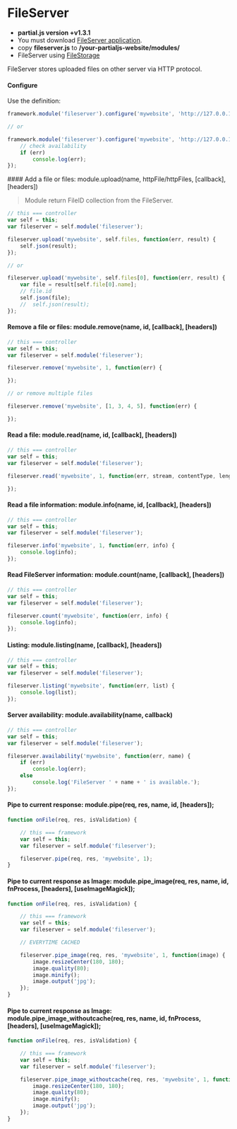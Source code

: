 # FileServer

- __partial.js version +v1.3.1__
- You must download [FileServer application](https://github.com/petersirka/fileserver).
- copy **fileserver.js** to __/your-partialjs-website/modules/__
- FileServer using [FileStorage](https://github.com/petersirka/node-filestorage)

FileServer stores uploaded files on other server via HTTP protocol.

#### Configure

Use the definition:

```js
framework.module('fileserver').configure('mywebsite', 'http://127.0.0.1:8000');

// or

framework.module('fileserver').configure('mywebsite', 'http://127.0.0.1:8000', function(err) {
	// check availability
	if (err)
		console.log(err);
});
```

#### Add a file or files: module.upload(name, httpFile/httpFiles, [callback], [headers])

> Module return FileID collection from the FileServer.

```js
// this === controller
var self = this;
var fileserver = self.module('fileserver');

fileserver.upload('mywebsite', self.files, function(err, result) {
	self.json(result);
});

// or

fileserver.upload('mywebsite', self.files[0], function(err, result) {
	var file = result[self.file[0].name];
	// file.id
	self.json(file);
	//	self.json(result);
});
```

#### Remove a file or files: module.remove(name, id, [callback], [headers])

```js
// this === controller
var self = this;
var fileserver = self.module('fileserver');

fileserver.remove('mywebsite', 1, function(err) {

});

// or remove multiple files

fileserver.remove('mywebsite', [1, 3, 4, 5], function(err) {

});
```

#### Read a file: module.read(name, id, [callback], [headers])

```js
// this === controller
var self = this;
var fileserver = self.module('fileserver');

fileserver.read('mywebsite', 1, function(err, stream, contentType, length, width, height) {

});
```

#### Read a file information: module.info(name, id, [callback], [headers])

```js
// this === controller
var self = this;
var fileserver = self.module('fileserver');

fileserver.info('mywebsite', 1, function(err, info) {
	console.log(info);
});
```

#### Read FileServer information: module.count(name, [callback], [headers])

```js
// this === controller
var self = this;
var fileserver = self.module('fileserver');

fileserver.count('mywebsite', function(err, info) {
	console.log(info);
});
```

#### Listing: module.listing(name, [callback], [headers])

```js
// this === controller
var self = this;
var fileserver = self.module('fileserver');

fileserver.listing('mywebsite', function(err, list) {
	console.log(list);
});
```

#### Server availability: module.availability(name, callback)

```js
// this === controller
var self = this;
var fileserver = self.module('fileserver');

fileserver.availability('mywebsite', function(err, name) {
	if (err)
		console.log(err);
	else
		console.log('FileServer ' + name + ' is available.');
});
```

#### Pipe to current response: module.pipe(req, res, name, id, [headers]);

```js
function onFile(req, res, isValidation) {

	// this === framework
	var self = this;
	var fileserver = self.module('fileserver');

	fileserver.pipe(req, res, 'mywebsite', 1);
}
```

#### Pipe to current response as Image: module.pipe_image(req, res, name, id, fnProcess, [headers], [useImageMagick]);

```js
function onFile(req, res, isValidation) {

	// this === framework
	var self = this;
	var fileserver = self.module('fileserver');

	// EVERYTIME CACHED

	fileserver.pipe_image(req, res, 'mywebsite', 1, function(image) {
        image.resizeCenter(180, 180);
        image.quality(80);
        image.minify();
        image.output('jpg');
	});
}
```

#### Pipe to current response as Image: module.pipe_image_withoutcache(req, res, name, id, fnProcess, [headers], [useImageMagick]);

```js
function onFile(req, res, isValidation) {

	// this === framework
	var self = this;
	var fileserver = self.module('fileserver');

	fileserver.pipe_image_withoutcache(req, res, 'mywebsite', 1, function(image) {
        image.resizeCenter(180, 180);
        image.quality(80);
        image.minify();
        image.output('jpg');
	});
}
```